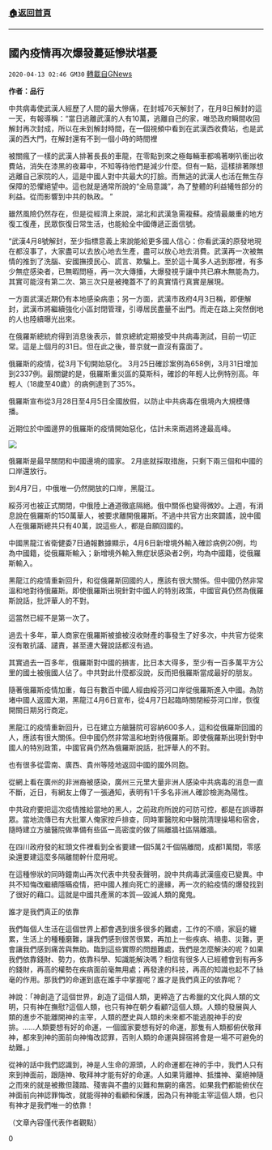 ###  [:house:返回首頁](https://github.com/ourhimalayas/txt)
---

## 國內疫情再次爆發蔓延慘狀堪憂
`2020-04-13 02:46 GM30` [轉載自GNews](https://gnews.org/zh-hant/171160/)

**作者：品行**

中共病毒使武漢人經歷了人間的最大慘痛，在封城76天解封了，在月8日解封的這一天，有報導稱：“當日逃離武漢的人有10萬，逃離自己的家，唯恐政府瞬間收回解封再次封成，所以在未到解封時間，在一個視頻中看到在武漢西收費站，也是武漢的西大門，在解封還有不到一個小時的時間裡

被關瘋了一樣的武漢人排著長長的車龍，在零點到來之極每輛車都鳴著喇叭衝出收費站，消失在漆黑的夜幕中，不知等待他們是減少什麼。但有一點，這樣排著隊想逃離自己家院的人，這是中國人對中共最大的打臉。而無逃的武漢人也活在無生存保障的恐懼絕望中。這也就是通常所說的“全局意識”，為了整體的利益犧牲部分的利益。從而影響到中共的執政。 ”

雖然風險仍然存在，但是從經濟上來說，湖北和武漢急需複蘇。疫情最嚴重的地方復工復產，民眾恢復日常生活，也能給全中國傳遞正面信號。

“武漢4月8號解封，至少指標意義上來說能給更多國人信心：你看武漢的原發地現在都沒事了，大家盡可以去放心地去生產，盡可以放心地去消費。武漢再一次被無情的推到了洗腦、安國撫摸民心、謊言、欺騙上。至於這十萬多人逃到那裡，有多少無症感染者，已無暇問極，再一次大傳播，大爆發視乎讓中共已麻木無能為力。其實可能沒有第二次、第三次只是被掩蓋不了的真實情行真實是展現。

一方面武漢近期仍有本地感染病患；另一方面，武漢市政府4月3日稱，即便解封，武漢市將繼續強化小區封閉管理，引導居民盡量不出門。而走在路上突然倒地的人也陸續曝光出來。

在俄羅斯總統府得到消息後表示，普京總統定期接受中共病毒測試，目前一切正常。這是上個月的31日。但在此之後，普京就一直沒有露面了。

俄羅斯的疫情，從3月下旬開始惡化。 3月25日確診案例為658例，3月31日增加到2337例。最關鍵的是，俄羅斯重災區的莫斯科，確診的年輕人比例特別高。年輕人（18歲至40歲）的病例達到了35%。

俄羅斯宣布從3月28日至4月5日全國放假，以防止中共病毒在俄境內大規模傳播。

近期位於中國邊界的俄羅斯的疫情開始惡化，估計未來兩週將達最高峰。

![](https://s3.amazonaws.com/gnews-media-offload/wp-content/uploads/2020/04/12214356/fghj-3.jpg)

俄羅斯是最早關閉和中國邊境的國家。 2月底就採取措施，只剩下兩三個和中國的口岸還放行。

到4月7日，中俄唯一仍然開放的口岸，黑龍江。

綏芬河也被正式關閉，中俄陸上通道徹底隔絕。俄中關係也變得微妙。上週，有消息說在俄羅斯的150萬華人，被要求離開俄羅斯。不過中共官方出來闢謠，說中國人在俄羅斯總共只有40萬，說這些人，都是自願回國的。

中國黑龍江省衛健委7日通報數據顯示，4月6日新增境外輸入確診病例20例，均為中國籍，從俄羅斯輸入；新增境外輸入無症狀感染者2例，均為中國籍，從俄羅斯輸入。

黑龍江的疫情重新回升，和從俄羅斯回國的人，應該有很大關係。但中國仍然非常溫和地對待俄羅斯。即使俄羅斯出現針對中國人的特別政策，中國官員仍然為俄羅斯說話，批評華人的不對。

這當然已經不是第一次了。

過去十多年，華人商家在俄羅斯被搶被沒收財產的事發生了好多次，中共官方從來沒有敢抗議、譴責，甚至連大聲說話都沒有過。

其實過去一百多年，俄羅斯對中國的損害，比日本大得多，至少有一百多萬平方公里的國土被俄國人佔了。中共對此什麼都沒說，反而把俄羅斯當成最好的朋友。

隨著俄羅斯疫情加重，每日有數百中國人經由綏芬河口岸從俄羅斯進入中國。為防堵中國人返國大潮，黑龍江4月6日宣布，從4月7日起臨時關閉綏芬河口岸，恢復開關日期另行商定。

黑龍江的疫情重新回升，已在建立方艙醫院可容納600多人，這和從俄羅斯回國的人，應該有很大關係。但中國仍然非常溫和地對待俄羅斯。即使俄羅斯出現針對中國人的特別政策，中國官員仍然為俄羅斯說話，批評華人的不對。

也有很多從雲南、廣西、貴州等陸地返回中國的國外同胞。

從網上看在廣州的非洲裔被感染，廣州三元里大量非洲人感染中共病毒的消息一直不斷，近日，有網友上傳了一張通知，表明有1千多名非洲人確診檢測為陽性。

中共政府要把這次疫情推給當地的黑人，之前政府所說的可防可控，都是在誤導群眾。當地流傳已有大批軍人俺家按戶排查，同時軍醫院和中醫院清理操場和宿舍，隨時建立方艙醫院做準備有些區一高密度的做了隔離牆社區隔離牆。

在四川政府發的紅頭文件裡看到全省要建一個5萬2千個隔離間，成都1萬間，零感染還要建這麼多隔離間幹什麼用呢。

在這種慘狀的同時鐘南山再次代表中共發表聲明，說中共病毒武漢瘟疫已變異。中共不知悔改繼續隱瞞疫情，把中國人推向死亡的邊緣，再一次的給疫情的爆發找到了很好的藉口。這就是中國共產黨的本質—毀滅人類的魔鬼。

誰才是我們真正的依靠

我們每個人生活在這個世界上都會遇到很多很多的難處，工作的不順，家庭的纏累，生活上的種種磨難，讓我們感到很苦很累，再加上一些疾病、禍患、災難，更會讓我們感到痛苦與無助。臨到這些實際的問題難處，我們是怎麼解決的呢？如果我們依靠錢財、勢力，依靠科學、知識能解決嗎？相信有很多人已經體會到有再多的錢財，再高的權勢在疾病面前毫無用處；再發達的科技，再高的知識也起不了絲毫的作用。那我們的命運到底在誰手中掌握呢？誰才是我們真正的依靠呢？

神說：「神創造了這個世界，創造了這個人類，更締造了古希臘的文化與人類的文明，只有神在撫慰?這個人類，也只有神在朝夕看顧?這個人類。人類的發展與人類的進步不能離開神的主宰，人類的歷史與人類的未來都不能逃脫神手的安排。……人類要想有好的命運，一個國家要想有好的命運，那隻有人類都俯伏敬拜神，都來到神的面前向神悔改認罪，否則人類的命運與歸宿將會是一場不可避免的劫難。」

從神的話中我們認識到，神是人生命的源頭，人的命運都在神的手中，我們人只有來到神面前，跟隨神、敬拜神才能有好的命運。人如果背離神、抵擋神、棄絕神隨之而來的就是被撒但踐踏、殘害與不盡的災難和無窮的痛苦。如果我們都能俯伏在神面前向神認罪悔改，就能得神的看顧和保護，因為只有神能主宰這個人類，也只有神才是我們唯一的依靠！

（文章內容僅代表作者觀點）

0
